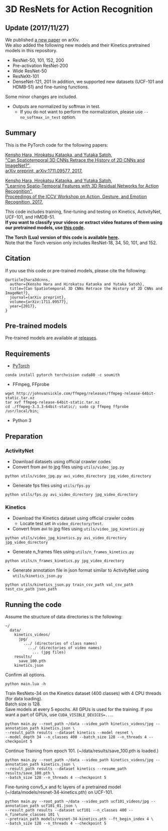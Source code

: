 # 3D ResNets for Action Recognition
## Update (2017/11/27)
We published [a new paper](https://arxiv.org/abs/1711.09577) on arXiv.  
We also added the following new models and their Kinetics pretrained models in this repository.  
* ResNet-50, 101, 152, 200
* Pre-activation ResNet-200
* Wide ResNet-50
* ResNeXt-101
* DenseNet-121, 201
In addition, we supported new datasets (UCF-101 and HDMB-51) and fine-tuning functions.

Some minor changes are included.
* Outputs are normalized by softmax in test.
  * If you do not want to perform the normalization, please use ```--no_softmax_in_test``` option.

## Summary
This is the PyTorch code for the following papers:

[
Kensho Hara, Hirokatsu Kataoka, and Yutaka Satoh,  
"Can Spatiotemporal 3D CNNs Retrace the History of 2D CNNs and ImageNet?",  
arXiv preprint, arXiv:1711.09577, 2017.
](https://arxiv.org/abs/1711.09577)

[
Kensho Hara, Hirokatsu Kataoka, and Yutaka Satoh,  
"Learning Spatio-Temporal Features with 3D Residual Networks for Action Recognition",  
Proceedings of the ICCV Workshop on Action, Gesture, and Emotion Recognition, 2017.
](http://openaccess.thecvf.com/content_ICCV_2017_workshops/papers/w44/Hara_Learning_Spatio-Temporal_Features_ICCV_2017_paper.pdf)

This code includes training, fine-tuning and testing on Kinetics, ActivityNet, UCF-101, and HMDB-51.  
**If you want to classify your videos or extract video features of them using our pretrained models,
use [this code](https://github.com/kenshohara/video-classification-3d-cnn-pytorch).**

**The Torch (Lua) version of this code is available [here](https://github.com/kenshohara/3D-ResNets).**  
Note that the Torch version only includes ResNet-18, 34, 50, 101, and 152.

## Citation
If you use this code or pre-trained models, please cite the following:
```
@article{hara3dcnns,
  author={Kensho Hara and Hirokatsu Kataoka and Yutaka Satoh},
  title={Can Spatiotemporal 3D CNNs Retrace the History of 2D CNNs and ImageNet?},
  journal={arXiv preprint},
  volume={arXiv:1711.09577},
  year={2017},
}
```

## Pre-trained models
Pre-trained models are available at [releases](https://github.com/kenshohara/3D-ResNets-PyTorch/releases/tag/1.0).

## Requirements
* [PyTorch](http://pytorch.org/)
```
conda install pytorch torchvision cuda80 -c soumith
```
* FFmpeg, FFprobe
```
wget http://johnvansickle.com/ffmpeg/releases/ffmpeg-release-64bit-static.tar.xz
tar xvf ffmpeg-release-64bit-static.tar.xz
cd ./ffmpeg-3.3.3-64bit-static/; sudo cp ffmpeg ffprobe /usr/local/bin;
```
* Python 3

## Preparation
### ActivityNet
* Download datasets using official crawler codes
* Convert from avi to jpg files using ```utils/video_jpg.py```
```
python utils/video_jpg.py avi_video_directory jpg_video_directory
```
* Generate fps files using ```utils/fps.py```
```
python utils/fps.py avi_video_directory jpg_video_directory
```

### Kinetics
* Download the Kinetics dataset using official crawler codes
  * Locate test set in ```video_directory/test```.
* Convert from avi to jpg files using ```utils/video_jpg_kinetics.py```
```
python utils/video_jpg_kinetics.py avi_video_directory jpg_video_directory
```
* Generate n_frames files using ```utils/n_frames_kinetics.py```
```
python utils/n_frames_kinetics.py jpg_video_directory
```
* Generate annotation file in json format similar to ActivityNet using ```utils/kinetics_json.py```
```
python utils/kinetics_json.py train_csv_path val_csv_path test_csv_path json_path
```

## Running the code
Assume the structure of data directories is the following:
```
~/
  data/
    kinetics_videos/
      jpg/
        .../ (directories of class names)
          .../ (directories of video names)
            ... (jpg files)
    results/
      save_100.pth
    kinetics.json
```

Confirm all options.
```
python main.lua -h
```

Train ResNets-34 on the Kinetics dataset (400 classes) with 4 CPU threads (for data loading).  
Batch size is 128.  
Save models at every 5 epochs.
All GPUs is used for the training.
If you want a part of GPUs, use ```CUDA_VISIBLE_DEVICES=...```.
```
python main.py --root_path ~/data --video_path kinetics_videos/jpg --annotation_path kinetics.json \
--result_path results --dataset kinetics --model resnet \
--model_depth 34 --n_classes 400 --batch_size 128 --n_threads 4 --checkpoint 5
```

Continue Training from epoch 101. (~/data/results/save_100.pth is loaded.)
```
python main.py --root_path ~/data --video_path kinetics_videos/jpg --annotation_path kinetics.json \
--result_path results --dataset kinetics --resume_path results/save_100.pth \
--batch_size 128 --n_threads 4 --checkpoint 5
```

Fine-tuning conv5_x and fc layers of a pretrained model (~/data/models/resnet-34-kinetics.pth) on UCF-101.
```
python main.py --root_path ~/data --video_path ucf101_videos/jpg --annotation_path ucf101_01.json \
--result_path results --dataset ucf101 --n_classes 400 --n_finetune_classes 101 \
--pretrain_path models/resnet-34-kinetics.pth --ft_begin_index 4 \
--batch_size 128 --n_threads 4 --checkpoint 5
```

